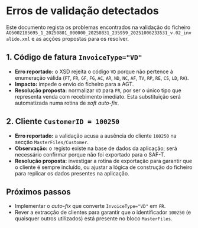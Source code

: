 # Erros de validação detectados

Este documento regista os problemas encontrados na validação do ficheiro `AO5002185695_1_20250801_000000_20250831_235959_20251006233531_v.02_invalido.xml` e as acções propostas para os resolver.

## 1. Código de fatura `InvoiceType="VD"`

* **Erro reportado:** o XSD rejeita o código `VD` porque não pertence à enumeração válida (`FT`, `FR`, `GF`, `FG`, `AC`, `AR`, `ND`, `NC`, `AF`, `TV`, `RP`, `RE`, `CS`, `LD`, `RA`).
* **Impacto:** impede o envio do ficheiro para a AGT.
* **Resolução proposta:** normalizar `VD` para `FR`, por ser o único tipo que representa venda com recebimento imediato. Esta substituição será automatizada numa rotina de *soft auto-fix*.

## 2. Cliente `CustomerID = 100250`

* **Erro reportado:** a validação acusa a ausência do cliente `100250` na secção `MasterFiles/Customer`.
* **Observação:** o registo existe na base de dados da aplicação; será necessário confirmar porque não foi exportado para o SAF-T.
* **Resolução proposta:** investigar a rotina de exportação para garantir que o cliente é sempre incluído, ou ajustar a lógica de construção do ficheiro para replicar os dados presentes na aplicação.

## Próximos passos

* Implementar o *auto-fix* que converte `InvoiceType="VD"` em `FR`.
* Rever a extracção de clientes para garantir que o identificador `100250` (e quaisquer outros utilizados) está presente no bloco `MasterFiles`.
